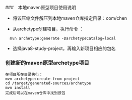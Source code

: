 ###　本地maven原型项目使用说明

* 将该压缩文件解压到本地maven仓库指定目录：com/chen

* 从archetype创建项目，执行命令 ：
```
  mvn archetype:generate -DarchetypeCatalog=local
```

* 选择java8-study-project，再输入新项目相应的包名


### 创建新的maven原型archetype项目
```
在项目所在目录执行：
mvn archetype:create-from-project
cd /target/generated-sources/archetype
mvn install
完成后可以在maven仓库中找到该包
```